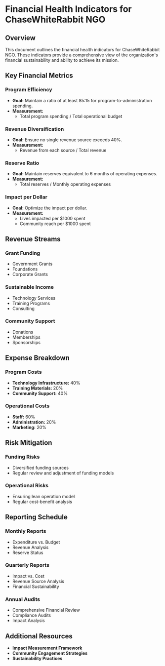 # Financial Health Indicators for ChaseWhiteRabbit NGO

## Overview
This document outlines the financial health indicators for ChaseWhiteRabbit NGO. These indicators provide a comprehensive view of the organization's financial sustainability and ability to achieve its mission.

## Key Financial Metrics

### Program Efficiency
- **Goal:** Maintain a ratio of at least 85:15 for program-to-administration spending.
- **Measurement:**
  - Total program spending / Total operational budget

### Revenue Diversification
- **Goal:** Ensure no single revenue source exceeds 40%.
- **Measurement:**
  - Revenue from each source / Total revenue

### Reserve Ratio
- **Goal:** Maintain reserves equivalent to 6 months of operating expenses.
- **Measurement:**
  - Total reserves / Monthly operating expenses

### Impact per Dollar
- **Goal:** Optimize the impact per dollar.
- **Measurement:**
  - Lives impacted per $1000 spent
  - Community reach per $1000 spent

## Revenue Streams

### Grant Funding
- Government Grants
- Foundations
- Corporate Grants

### Sustainable Income
- Technology Services
- Training Programs
- Consulting

### Community Support
- Donations
- Memberships
- Sponsorships

## Expense Breakdown

### Program Costs
- **Technology Infrastructure:** 40%
- **Training Materials:** 20%
- **Community Support:** 40%

### Operational Costs
- **Staff:** 60%
- **Administration:** 20%
- **Marketing:** 20%

## Risk Mitigation

### Funding Risks
- Diversified funding sources
- Regular review and adjustment of funding models

### Operational Risks
- Ensuring lean operation model
- Regular cost-benefit analysis

## Reporting Schedule

### Monthly Reports
- Expenditure vs. Budget
- Revenue Analysis
- Reserve Status

### Quarterly Reports
- Impact vs. Cost
- Revenue Source Analysis
- Financial Sustainability

### Annual Audits
- Comprehensive Financial Review
- Compliance Audits
- Impact Analysis

## Additional Resources
- **Impact Measurement Framework**
- **Community Engagement Strategies**
- **Sustainability Practices**
